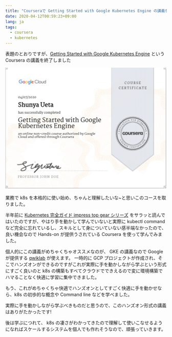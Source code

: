 ```yaml
---
title: "Courseraで Getting Started with Google Kubernetes Engine の講義を修了した"
date: 2020-04-12T00:59:23+09:00
lang: ja
tags:
  - coursera
  - kubernetes
---
```


表題のとおりですが、[Getting Started with Google Kubernetes Engine](https://www.coursera.org/learn/google-kubernetes-engine) という Coursera の講義を終了しました

![coursera](/posts/2020-04-12/images/coursera.png)

業務で k8s を本格的に使い始め、ちゃんと理解したいな~と思いこのコースを取りました。

半年前に [Kubernetes 完全ガイド impress top gear シリーズ](https://amzn.to/3cqb8zV) をサラッと読んではいたのですが、やはり手を動かして学んでいないと実際に kubectl command など完全に忘れているし、スキルとして身についていない感半端なかったので、良い機会なので Hands-on が提供うされている Coursera を使って学んでみました。

個人的にこの講義がめちゃくちゃオススメなのが、 GKE の講義なので Google が提供する [qwiklab](https://www.qwiklabs.com/) が使えます。
一時的に GCP プロジェクトが作成され、そこでハンズオンができるのですがこれが実際に手を動かしながら学ぶという形式にすごく良いのと k8s の構築もすべてクラウドでできえるので変に環境構築でハマることなく快適に学習に集中できました。

もう、これがめちゃくちゃ快適でハンズオンとしてすごく快適に手を動かせなら、k8s の初歩的な概念や Command line などを学べました。

実際に手を動かしながら学ぶべきものだと思うので、このハンズオン形式の講義はありがたかったです!

後は学ぶにつれて、 k8s の凄さがわかってきたので理解して使いこなせるようになればスケールするシステムを個人でも作れそうなので、頑張っていきます。
